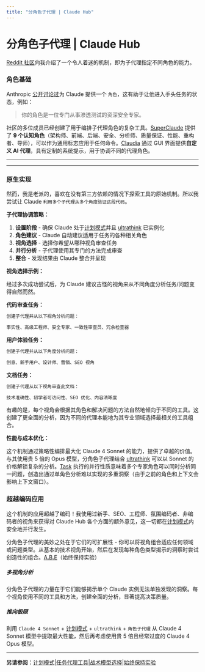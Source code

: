 ```yaml
---
title: "分角色子代理 | Claude Hub"
---
```


# 分角色子代理 | Claude Hub

[Reddit 社区](https://www.reddit.com/r/ClaudeAI/)向我介绍了一个令人着迷的机制，即为子代理指定不同角色的能力。

### 角色基础[​](#the-role-foundation "Direct link to 角色基础")

Anthropic [公开讨论过](https://docs.anthropic.com/en/docs/build-with-claude/prompt-engineering/system-prompts)为 Claude 提供一个 `角色`，这有助于让他进入手头任务的状态，例如：

> 你的角色是一位专门从事渗透测试的资深安全专家。

社区的多位成员已经创建了用于编排子代理角色的复杂工具。[SuperClaude](/claude-code-mcps.html) 提供了 **9 个认知角色**（架构师、前端、后端、安全、分析师、质量保证、性能、重构者、导师），可以作为通用标志应用于任何命令。[Claudia](/claude-code-mcps-claudia.html) 通过 GUI 界面提供**自定义 AI 代理**，具有定制的系统提示，用于协调不同的代理角色。

* * *

* * *

### 原生实现[​](#native-implementation "Direct link to 原生实现")

然而，我是老派的，喜欢在没有第三方依赖的情况下探索工具的原始机制。所以我尝试让 Claude `利用多个子代理从多个角度验证这段代码`。

**子代理协调策略：**

1.  **设置阶段** - 确保 Claude 处于[计划模式](/mechanics-plan-mode.html)并且 [ultrathink](/mechanics-ultrathink-plus-plus.html) 已实例化
2.  **角色建议** - Claude 自动建议适用于任务的各种相关角色
3.  **视角选择** - 选择你希望从哪种视角审查任务
4.  **并行分析** - 子代理使用其专门的方法完成审查
5.  **整合** - 发现结果由 Claude 整合并呈现

**视角选择示例：**

经过多次成功尝试后，为 Claude 建议古怪的视角来从不同角度分析任务/问题变得自然而然。

**代码审查任务：**

```bash
创建子代理并从以下视角分析问题：

事实性、高级工程师、安全专家、一致性审查员、冗余检查器

```

**用户体验任务：**

```bash
创建子代理并从以下角度分析问题：

创意、新手用户、设计师、营销、SEO 视角

```

**文档任务：**

```bash
创建子代理从以下视角审查此文档：

技术准确性、初学者可访问性、SEO 优化、内容清晰度

```

有趣的是，每个视角会根据其角色和解决问题的方法自然地倾向于不同的工具。这创建了更全面的分析，因为不同的代理本能地为其专业领域选择最相关的工具组合。

**性能与成本优化：**

这个机制通过策略性编排最大化 Claude 4 Sonnet 的能力，提供了卓越的价值。与其使用贵 5 倍的 Opus 模型，分角色子代理结合 [ultrathink](/mechanics-ultrathink-plus-plus.html) 可以以 Sonnet 的价格解锁复杂的分析。[Task](/mechanics-task-agent-tools.html) 执行的并行性质意味着多个专家角色可以同时分析同一问题，创造出通过单角色分析难以实现的多重洞察（由于之前的角色和上下文会影响上下文窗口）。

### 超越编码应用[​](#beyond-coding-applications "Direct link to 超越编码应用")

这个机制的应用超越了编码！我使用过新手、SEO、工程师、氛围编码者、非编码者的视角来获得对 Claude Hub 各个方面的额外意见，这一切都在[计划模式](/mechanics-plan-mode.html)内安全地并行发生。

分角色子代理的美妙之处在于它们的可扩展性 - 你可以将视角组合适应任何领域或问题类型。从基本的技术视角开始，然后在发现每种角色类型揭示的洞察时尝试创造性的组合。[A.B.E](/mechanics-always-be-experimenting.html)（始终保持实验）

##### 多视角分析

分角色子代理的力量在于它们能够揭示单个 Claude 实例无法单独发现的洞察。每个视角使用不同的工具和方法，创建全面的分析，显著提高决策质量。


##### 推向极限

利用 `Claude 4 Sonnet` + [计划模式](/mechanics-plan-mode.html) + `ultrathink` + `角色子代理` 从 Claude 4 Sonnet 模型中提取最大性能，然后再考虑使用贵 5 倍且经常过度的 Claude 4 Opus 模型。


* * *

**另请参阅**：[计划模式](/mechanics-plan-mode.html)|[任务代理工具](/mechanics-task-agent-tools.html)|[战术模型选择](/mechanics-tactical-model-selection.html)|[始终保持实验](/mechanics-always-be-experimenting.html)
